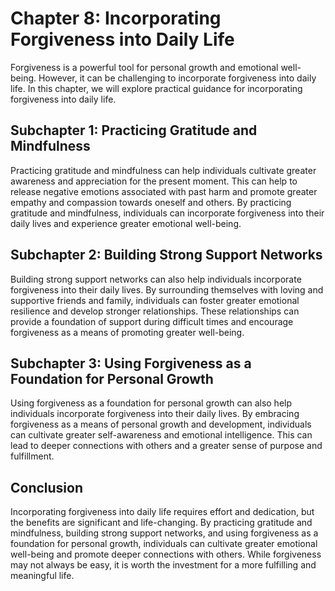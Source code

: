 Chapter 8: Incorporating Forgiveness into Daily Life
====================================================

Forgiveness is a powerful tool for personal growth and emotional well-being. However, it can be challenging to incorporate forgiveness into daily life. In this chapter, we will explore practical guidance for incorporating forgiveness into daily life.

Subchapter 1: Practicing Gratitude and Mindfulness
--------------------------------------------------

Practicing gratitude and mindfulness can help individuals cultivate greater awareness and appreciation for the present moment. This can help to release negative emotions associated with past harm and promote greater empathy and compassion towards oneself and others. By practicing gratitude and mindfulness, individuals can incorporate forgiveness into their daily lives and experience greater emotional well-being.

Subchapter 2: Building Strong Support Networks
----------------------------------------------

Building strong support networks can also help individuals incorporate forgiveness into their daily lives. By surrounding themselves with loving and supportive friends and family, individuals can foster greater emotional resilience and develop stronger relationships. These relationships can provide a foundation of support during difficult times and encourage forgiveness as a means of promoting greater well-being.

Subchapter 3: Using Forgiveness as a Foundation for Personal Growth
-------------------------------------------------------------------

Using forgiveness as a foundation for personal growth can also help individuals incorporate forgiveness into their daily lives. By embracing forgiveness as a means of personal growth and development, individuals can cultivate greater self-awareness and emotional intelligence. This can lead to deeper connections with others and a greater sense of purpose and fulfillment.

Conclusion
----------

Incorporating forgiveness into daily life requires effort and dedication, but the benefits are significant and life-changing. By practicing gratitude and mindfulness, building strong support networks, and using forgiveness as a foundation for personal growth, individuals can cultivate greater emotional well-being and promote deeper connections with others. While forgiveness may not always be easy, it is worth the investment for a more fulfilling and meaningful life.
